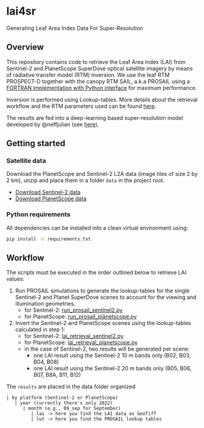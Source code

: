 # lai4sr
Generating Leaf Area Index Data For Super-Resolution

## Overview
This repository contains code to retrieve the Leaf Area Index (LAI) from Sentinel-2 and PlanetScope SuperDove optical satellite imagery by means of radiative transfer model (RTM) inversion. We use the leaf RTM PROSPECT-D together with the canopy RTM SAIL, a.k.a PROSAIL using a [FORTRAN implementation with Python interface](https://github.com/EOA-team/PyProSAIL) for maximum performance.

Inversion is performed using Lookup-tables. More details about the retrieval workflow and the RTM parameters used can be found [here](https://github.com/EOA-team/sentinel2_crop_traits).

The results are fed into a deep-learning based super-resolution model developed by @neffjulian (see [here](https://github.com/neffjulian/remote_sensing)).

## Getting started

### Satellite data
Download the PlanetScope and Sentinel-2 L2A data (image tiles of size 2 by 2 km), unzip and place them in a folder `data` in the project root.

- [Download Sentinel-2 data](https://polybox.ethz.ch/index.php/s/f3A3sP40G3MKvBJ)
- [Download PlanetScope data](https://polybox.ethz.ch/index.php/s/1n5zC3CZGd4ECBQ)

### Python requirements

All dependencies can be installed into a clean virtual environment using:

```bash
pip install -r requirements.txt
```

## Workflow

The scripts must be executed in the order outlined below to retrieve LAI values:

1. Run PROSAIL simulations to generate the lookup-tables for the single Sentinel-2 and Planet SuperDove scenes to account for the viewing and illumination geometries.
   - for Sentinel-2: [run_prosail_sentinel2.py](run_prosail_sentinel2.py)
   - for PlanetScope: [run_prosail_planetscope.py](run_prosail_planetscope.py)
2. Invert the Sentinel-2 and PlanetScope scenes using the lookup-tables calculated in step 1:
   - for Sentinel-2: [lai_retrieval_sentinel2.py](lai_retrieval_sentinel2.py)
   - for PlanetScope: [lai_retrieval_planetscope.py](lai_retrieval_planetscope.py)
   - in the case of Sentinel-2, two results will be generated per scene:
      - one LAI result using the Sentinel-2 10 m bands only (B02, B03, B04, B08)
      - one LAI result using the Sentinel-2 20 m bands only (B05, B06, B07, B8A, B11, B12)

The `results` are placed in the data folder organized
```
| by platform (Sentinel-2 or PlanetScope)
   | year (currently there's only 2022)
      | month (e.g., 09_sep for September)
         | lai -> here you find the LAI data as GeoTiff
         | lut -> here you find the PROSAIL lookup tables
```

